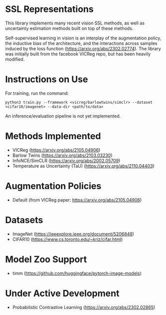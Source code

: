 # SSL Representations

This library implements many recent vision SSL methods, as well as uncertainty estimation methods built on top of these methods. 

Self-supervised learning in vision is an interplay of the augmentation policy, the inductive bias of the architecture,
and the interactions across samples induced by the loss function (https://arxiv.org/abs/2302.02774). The library was initially built from the facebook VICReg repo,
but has been heavily modified.

# Instructions on Use

For training, run the command:

`python3 train.py --framework <vicreg/barlowtwins/simclr> --dataset <cifar10/imagenet> --data-dir <path/to/data> `

An inference/evaluation pipeline is not yet implemented. 

# Methods Implemented

- VICReg (https://arxiv.org/abs/2105.04906)
- Barlow Twins (https://arxiv.org/abs/2103.03230)
- InfoNCE/SimCLR (https://arxiv.org/abs/2002.05709)
- Temperature as Uncertainty (TaU) (https://arxiv.org/abs/2110.04403)

# Augmentation Policies

- Default (from VICReg paper: https://arxiv.org/abs/2105.04906)

# Datasets

- ImageNet (https://ieeexplore.ieee.org/document/5206848)
- CIFAR10 (https://www.cs.toronto.edu/~kriz/cifar.html)

# Model Zoo Support

- timm (https://github.com/huggingface/pytorch-image-models)

# Under Active Development

- Probabilistic Contrastive Learning (https://arxiv.org/abs/2302.02865)


